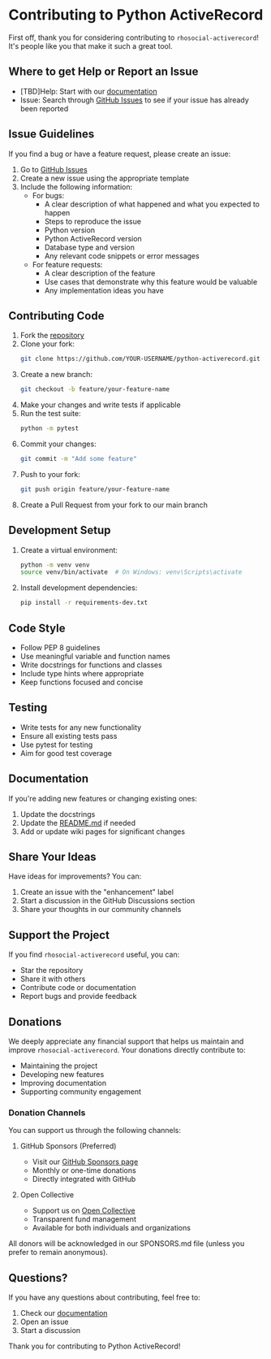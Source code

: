 # Contributing to Python ActiveRecord

First off, thank you for considering contributing to `rhosocial-activerecord`! It's people like you that make it such a great tool.

## Where to get Help or Report an Issue

* [TBD]Help: Start with our [documentation](https://github.com/rhosocial/python-activerecord/wiki/)
* Issue: Search through [GitHub Issues](https://github.com/rhosocial/python-activerecord/issues) to see if your issue has already been reported

## Issue Guidelines

If you find a bug or have a feature request, please create an issue:

1. Go to [GitHub Issues](https://github.com/rhosocial/python-activerecord/issues)
2. Create a new issue using the appropriate template
3. Include the following information:
   - For bugs:
     * A clear description of what happened and what you expected to happen
     * Steps to reproduce the issue
     * Python version
     * Python ActiveRecord version
     * Database type and version
     * Any relevant code snippets or error messages
   - For feature requests:
     * A clear description of the feature
     * Use cases that demonstrate why this feature would be valuable
     * Any implementation ideas you have

## Contributing Code

1. Fork the [repository](https://github.com/rhosocial/python-activerecord)
2. Clone your fork:
   ```bash
   git clone https://github.com/YOUR-USERNAME/python-activerecord.git
   ```
3. Create a new branch:
   ```bash
   git checkout -b feature/your-feature-name
   ```
4. Make your changes and write tests if applicable
5. Run the test suite:
   ```bash
   python -m pytest
   ```
6. Commit your changes:
   ```bash
   git commit -m "Add some feature"
   ```
7. Push to your fork:
   ```bash
   git push origin feature/your-feature-name
   ```
8. Create a Pull Request from your fork to our main branch

## Development Setup

1. Create a virtual environment:
   ```bash
   python -m venv venv
   source venv/bin/activate  # On Windows: venv\Scripts\activate
   ```
2. Install development dependencies:
   ```bash
   pip install -r requirements-dev.txt
   ```

## Code Style

* Follow PEP 8 guidelines
* Use meaningful variable and function names
* Write docstrings for functions and classes
* Include type hints where appropriate
* Keep functions focused and concise

## Testing

* Write tests for any new functionality
* Ensure all existing tests pass
* Use pytest for testing
* Aim for good test coverage

## Documentation

If you're adding new features or changing existing ones:

1. Update the docstrings
2. Update the [README.md](README.md) if needed
3. Add or update wiki pages for significant changes

## Share Your Ideas

Have ideas for improvements? You can:

1. Create an issue with the "enhancement" label
2. Start a discussion in the GitHub Discussions section
3. Share your thoughts in our community channels

## Support the Project

If you find `rhosocial-activerecord` useful, you can:

* Star the repository
* Share it with others
* Contribute code or documentation
* Report bugs and provide feedback

## Donations

We deeply appreciate any financial support that helps us maintain and improve `rhosocial-activerecord`.
Your donations directly contribute to:

* Maintaining the project
* Developing new features
* Improving documentation
* Supporting community engagement

### Donation Channels

You can support us through the following channels:

1. GitHub Sponsors (Preferred)
   * Visit our [GitHub Sponsors page](https://github.com/sponsors/rhosocial)
   * Monthly or one-time donations
   * Directly integrated with GitHub

2. Open Collective
   * Support us on [Open Collective](https://opencollective.com/rhosocial-activerecord)
   * Transparent fund management
   * Available for both individuals and organizations

All donors will be acknowledged in our SPONSORS.md file (unless you prefer to remain anonymous).

## Questions?

If you have any questions about contributing, feel free to:

1. Check our [documentation](https://github.com/rhosocial/python-activerecord/wiki)
2. Open an issue
3. Start a discussion

Thank you for contributing to Python ActiveRecord!
